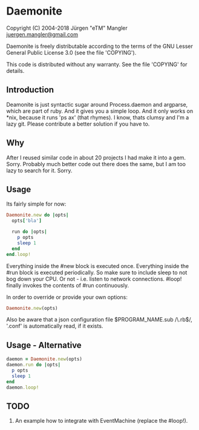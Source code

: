 # Daemonite

Copyright (C) 2004-2018 Jürgen "eTM" Mangler <juergen.mangler@gmail.com>

Daemonite is freely distributable according to the terms of the GNU Lesser General
Public License 3.0 (see the file 'COPYING').

This code is distributed without any warranty. See the file 'COPYING' for
details.

## Introduction

Deamonite is just syntactic sugar around Process.daemon and argparse, which are
part of ruby. And it gives you a simple loop. And it only works on
*nix, because it runs 'ps ax' (that rhymes). I know, thats clumsy and I'm a lazy
git. Please contribute a better solution if you have to.

## Why

After I reused similar code in about 20 projects I had make it into a gem.
Sorry. Probably much better code out there does the same, but I am too lazy to
search for it. Sorry.

## Usage

Its fairly simple for now:

```ruby
Daemonite.new do |opts|
  opts['bla']

  run do |opts|
    p opts
    sleep 1
  end
end.loop!
```

Everything inside the #new block is executed once. Everything inside the #run
block is executed periodically. So make sure to include sleep to not bog down
your CPU. Or not - i.e. listen to network connections. #loop! finally invokes the
contents of #run continuously.

In order to override or provide your own options:

```ruby
Daemonite.new(opts)
```

Also be aware that a json configuration file $PROGRAM_NAME.sub /\.rb$/, '.conf'
is automatically read, if it exists.

## Usage - Alternative

```ruby
daemon = Daemonite.new(opts)
daemon.run do |opts|
  p opts
  sleep 1
end
daemon.loop!
```

## TODO

1. An example how to integrate with EventMachine (replace the #loop!).
